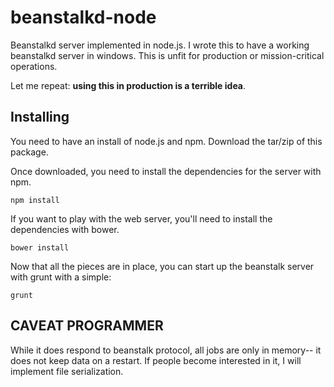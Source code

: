 # beanstalkd-node
Beanstalkd server implemented in node.js. I wrote this to have a working beanstalkd server in windows.
This is unfit for production or mission-critical operations.

Let me repeat: <strong>using this in production is a terrible idea</strong>.

## Installing
You need to have an install of node.js and npm. Download the tar/zip of this package.

Once downloaded, you need to install the dependencies for the server with npm.
```
npm install
```

If you want to play with the web server, you'll need to install the dependencies with bower.
```
bower install
```

Now that all the pieces are in place, you can start up the beanstalk server with grunt with a simple:
```
grunt
```

## CAVEAT PROGRAMMER
While it does respond to beanstalk protocol, all jobs are only in memory-- it does not keep data on a restart.
If people become interested in it, I will implement file serialization.
